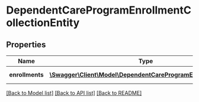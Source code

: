# DependentCareProgramEnrollmentCollectionEntity

## Properties
Name | Type | Description | Notes
------------ | ------------- | ------------- | -------------
**enrollments** | [**\Swagger\Client\Model\DependentCareProgramEnrollmentEntity[]**](DependentCareProgramEnrollmentEntity.md) | List of enrollments | [optional] 

[[Back to Model list]](../README.md#documentation-for-models) [[Back to API list]](../README.md#documentation-for-api-endpoints) [[Back to README]](../README.md)

